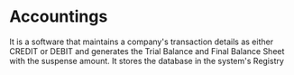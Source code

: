 # Accountings
It is a software that maintains a company's transaction details as either CREDIT or DEBIT and generates the Trial Balance and Final Balance Sheet with the suspense amount. It stores the database in the system's Registry
